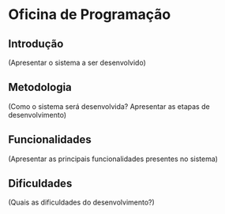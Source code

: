 # Oficina de Programação

## Introdução

(Apresentar o sistema a ser desenvolvido)

## Metodologia

(Como o sistema será desenvolvida? Apresentar as etapas de desenvolvimento)

## Funcionalidades

(Apresentar as principais funcionalidades presentes no sistema)

## Dificuldades

(Quais as dificuldades do desenvolvimento?)